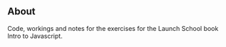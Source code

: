 ## About

Code, workings and notes for the exercises for the Launch School book Intro to Javascript.